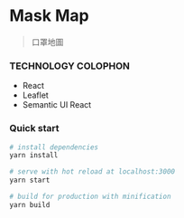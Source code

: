 # Mask Map

> 口罩地圖

### TECHNOLOGY COLOPHON
- React
- Leaflet
- Semantic UI React

### Quick start

``` bash
# install dependencies
yarn install

# serve with hot reload at localhost:3000
yarn start

# build for production with minification
yarn build
```
